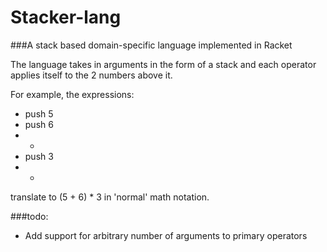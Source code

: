 # Stacker-lang
###A stack based domain-specific language implemented in Racket 

The language takes in arguments in the form of a stack and each operator applies itself to the 2 numbers above it.

For example, the expressions:
-  push 5
-  push 6
-  +
-  push 3
-  *
  
translate to (5 + 6) * 3 in 'normal' math notation. 


###todo:
- Add support for arbitrary number of arguments to primary operators
